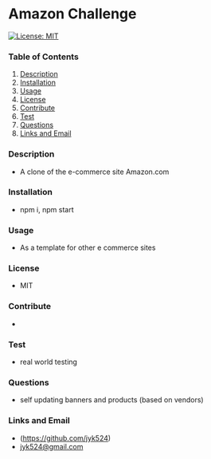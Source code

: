# Amazon Challenge

  [![License: MIT](https://img.shields.io/badge/License-MIT-yellow.svg)](https://opensource.org/licenses/MIT)

  ### Table of Contents
  1. [Description](#description)
  2. [Installation](#installation)
  3. [Usage](#usage)
  4. [License](#license)
  5. [Contribute](#contribute)
  6. [Test](#test)
  7. [Questions](#questions)
  8. [Links and Email](#linksandemail)
  
  ### Description
  * A clone of the e-commerce site Amazon.com
  ### Installation
  * npm i, npm start
  ### Usage
  * As a template for other e commerce sites
  ### License
  * MIT
  ### Contribute
  * 
  ### Test
  * real world testing
  ### Questions
  * self updating banners and products (based on vendors)
  ### Links and Email
  * (https://github.com/jyk524)
  * jyk524@gmail.com

